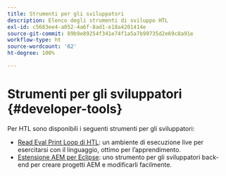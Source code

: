 ```yaml
---
title: Strumenti per gli sviluppatori
description: Elenco degli strumenti di sviluppo HTL
exl-id: c5683ee4-a052-4a6f-8ad1-e18a4201414e
source-git-commit: 89b9e89254f341e74f1a5a7b99735d2e69c8a91e
workflow-type: ht
source-wordcount: '62'
ht-degree: 100%

---
```


# Strumenti per gli sviluppatori {#developer-tools}

Per HTL sono disponibili i seguenti strumenti per gli sviluppatori:

* [Read Eval Print Loop di HTL](https://github.com/Adobe-Marketing-Cloud/aem-htl-repl): un ambiente di esecuzione live per esercitarsi con il linguaggio, ottimo per l’apprendimento.
* [Estensione AEM per Eclipse](https://experienceleague.adobe.com/docs/experience-manager-cloud-service/implementing/developer-tools/eclipse.html?lang=it): uno strumento per gli sviluppatori back-end per creare progetti AEM e modificarli facilmente.
